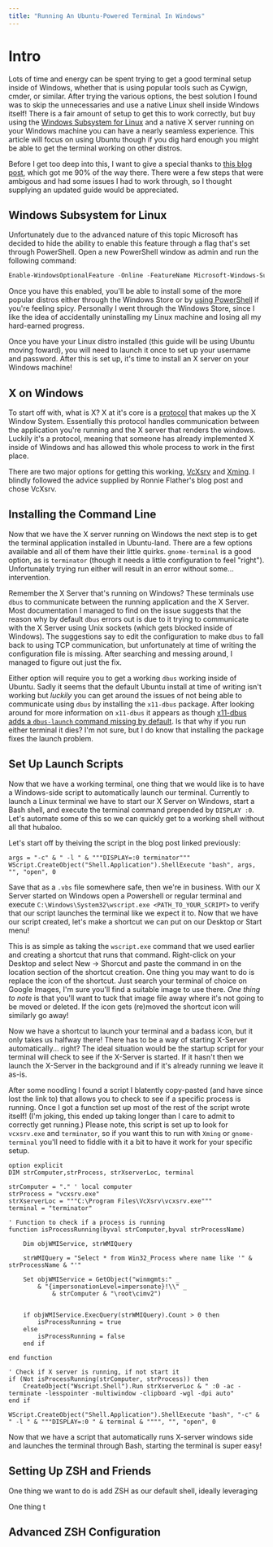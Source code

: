 ```yaml
---
title: "Running An Ubuntu-Powered Terminal In Windows"
---
```


# Intro

Lots of time and energy can be spent trying to get a good terminal setup inside of Windows, whether that is using popular tools such as Cywign, cmder, or similar. After trying the various options, the best solution I found was to skip the unnecessaries and use a native Linux shell inside Windows itself! There is a fair amount of setup to get this to work correctly, but buy using the [Windows Subsystem for Linux](https://docs.microsoft.com/en-us/windows/wsl/install-win10) and a native X server running on your Windows machine you can have a nearly seamless experience.  This article will focus on using Ubuntu though if you dig hard enough you might be able to get the terminal working on other distros.

Before I get too deep into this, I want to give a special thanks to [this blog post,](https://blog.ropnop.com/configuring-a-pretty-and-usable-terminal-emulator-for-wsl/) which got me 90% of the way there. There were a few steps that were ambigous and had some issues I had to work through, so I thought supplying an updated guide would be appreciated.

## Windows Subsystem for Linux

Unfortunately due to the advanced nature of this topic Microsoft has decided to hide the ability to enable this feature through a flag that's set through PowerShell. Open a new PowerShell window as admin and run the following command:

```powershell
Enable-WindowsOptionalFeature -Online -FeatureName Microsoft-Windows-Subsystem-Linux
```

Once you have this enabled, you'll be able to install some of the more popular distros either through the Windows Store or by [using PowerShell](https://docs.microsoft.com/en-us/windows/wsl/install-on-server) if you're feeling spicy. Personally I went through the Windows Store, since I like the idea of accidentally uninstalling my Linux machine and losing all my hard-earned progress.

Once you have your Linux distro installed (this guide will be using Ubuntu moving foward), you will need to launch it once to set up your username and password. After this is set up, it's time to install an X server on your Windows machine!

## X on Windows

To start off with, what is X?  X at it's core is a [protocol](https://en.wikipedia.org/wiki/X_Window_System_core_protocol) that makes up the X Window System. Essentially this protocol handles communication between the application you're running and the X server that renders the windows. Luckily it's a protocol, meaning that someone has already implemented X inside of Windows and has allowed this whole process to work in the first place.

There are two major options for getting this working, [VcXsrv](https://sourceforge.net/projects/vcxsrv/) and [Xming](https://sourceforge.net/projects/xming/). I blindly followed the advice supplied by Ronnie Flather's blog post and chose VcXsrv.  

## Installing the Command Line

Now that we have the X server running on Windows the next step is to get the terminal application installed in Ubuntu-land.  There are a few options available and all of them have their little quirks.  `gnome-terminal` is a good option, as is `terminator` (though it needs a little configuration to feel "right"). Unfortunately trying run either will result in an error without some... intervention.

Remember the X Server that's running on Windows?  These terminals use `dbus` to communicate between the running application and the X Server.  Most documentation I managed to find on the issue suggests that the reason why by default `dbus` errors out is due to it trying to communicate with the X Server using Unix sockets (which gets blocked inside of Windows).  The suggestions say to edit the configuration to make `dbus` to fall back to using TCP communication, but unfortunately at time of writing the configuration file is missing.  After searching and messing around, I managed to figure out just the fix.

Either option will require you to get a working `dbus` working inside of Ubuntu.  Sadly it seems that the default Ubuntu install at time of writing isn't working but _luckily_ you can get around the issues of not being able to communicate using `dbus` by installing the `x11-dbus` package.  After looking around for more information on `x11-dbus` it appears as though [x11-dbus adds a `dbus-launch` command missing by default](https://serverfault.com/a/411353).  Is that why if you run either terminal it dies?  I'm not sure, but I do know that installing the package fixes the launch problem.

## Set Up Launch Scripts

Now that we have a working terminal, one thing that we would like is to have a Windows-side script to automatically launch our terminal.  Currently to launch a Linux terminal we have to start our X Server on Windows, start a Bash shell, and execute the terminal command prepended by `DISPLAY :0`.  Let's automate some of this so we can quickly get to a working shell without all that hubaloo.

Let's start off by theiving the script in the blog post linked previously:

```
args = "-c" & " -l " & """DISPLAY=:0 terminator"""
WScript.CreateObject("Shell.Application").ShellExecute "bash", args, "", "open", 0
```

Save that as a `.vbs` file somewhere safe, then we're in business.  With our X Server started on Windows open a Powershell or regular terminal and execute `C:\Windows\System32\wscript.exe <PATH_TO_YOUR_SCRIPT>` to verify that our script launches the terminal like we expect it to.  Now that we have our script created, let's make a shortcut we can put on our Desktop or Start menu!  

This is as simple as taking the `wscript.exe` command that we used earlier and creating a shortcut that runs that command.  Right-click on your Desktop and select New -> Shorcut and paste the command in on the location section of the shortcut creation.  One thing you may want to do is replace the icon of the shortcut.  Just search your terminal of choice on Google Images, I'm sure you'll find a suitable image to use there.  *One thing to note* is that you'll want to tuck that image file away where it's not going to be moved or deleted.  If the icon gets (re)moved the shortcut icon will similarly go away!

Now we have a shortcut to launch your terminal and a badass icon, but it only takes us halfway there! There has to be a way of starting X-Server automatically... right? The ideal situation would be the startup script for your terminal will check to see if the X-Server is started.  If it hasn't then we launch the X-Server in the background and if it's already running we leave it as-is.

After some noodling I found a script I blatently copy-pasted (and have since lost the link to) that allows you to check to see if a specific process is running.  Once I got a function set up most of the rest of the script wrote itself!  (I'm joking, this ended up taking longer than I care to admit to correctly get running.)  Please note, this script is set up to look for `vcxsrv.exe` and `terminator`, so if you want this to run with `Xming` or `gnome-terminal` you'll need to fiddle with it a bit to have it work for your specific setup.

```
option explicit
DIM strComputer,strProcess, strXserverLoc, terminal 

strComputer = "." ' local computer
strProcess = "vcxsrv.exe"
strXserverLoc = """C:\Program Files\VcXsrv\vcxsrv.exe"""
terminal = "terminator"

' Function to check if a process is running
function isProcessRunning(byval strComputer,byval strProcessName)

	Dim objWMIService, strWMIQuery

	strWMIQuery = "Select * from Win32_Process where name like '" & strProcessName & "'"
	
	Set objWMIService = GetObject("winmgmts:" _
		& "{impersonationLevel=impersonate}!\\" _ 
			& strComputer & "\root\cimv2") 


	if objWMIService.ExecQuery(strWMIQuery).Count > 0 then
		isProcessRunning = true
	else
		isProcessRunning = false
	end if

end function

' Check if X server is running, if not start it
if (Not isProcessRunning(strComputer, strProcess)) then
    CreateObject("Wscript.Shell").Run strXserverLoc & " :0 -ac -terminate -lesspointer -multiwindow -clipboard -wgl -dpi auto"
end if

WScript.CreateObject("Shell.Application").ShellExecute "bash", "-c" & " -l " & """DISPLAY=:0 " & terminal & """", "", "open", 0
```

Now that we have a script that automatically runs X-server windows side and launches the terminal through Bash, starting the terminal is super easy!

## Setting Up ZSH and Friends

One thing we want to do is add ZSH as our default shell, ideally leveraging 


One thing t

## Advanced ZSH Configuration

